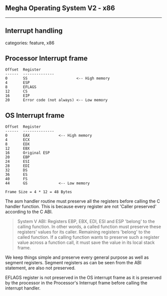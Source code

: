 ## Megha Operating System V2 - x86
------------------------------------------------------------------------------

## Interrupt handling
categories: feature, x86

## Processor Interrupt frame

```
Offset  Register
------  --------------
0       SS                      <-- High memory
4       ESP
8       EFLAGS
12      CS
16      EIP
20      Error code (not always) <-- Low memory
```

## OS Interrupt frame

```
Offset  Register
------  --------------
0       EAX             <-- High memory
4       ECX
8       EDX
12      EBX
16      Original ESP
20      EBP
24      ESI
28      EDI
32      DS
36      ES
40      FS
44      GS              <-- Low memory

Frame Size = 4 * 12 = 48 Bytes
```

The asm handler routine must preserve all the registers before calling the C handler function. This
is because every register are not 'Caller preserved' according to the C ABI.

> System V ABI:
> Registers EBP, EBX, EDI, ESI and ESP 'belong' to the calling function. In other words, a called
> function must preserve these registers’ values for its caller.
> Remaining registers 'belong' to the called function. If a calling function wants to preserve
> such a register value across a function call, it must save the value in its local stack frame.

We keep things simple and preserve every general purpose as well as segment registers. Segment
registers as can be seen from the ABI statement, are also not preserved.

EFLAGS register is not preserved in the OS interrupt frame as it is preserved by the processor in
the Processor's Interrupt frame before calling the interrupt handler.
